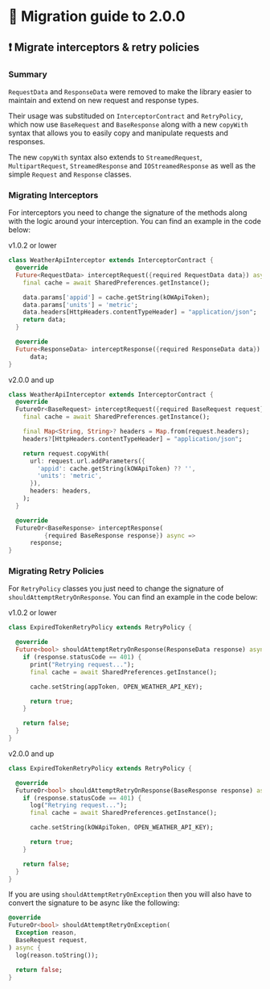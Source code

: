 # 🚀 Migration guide to 2.0.0

## ❗️ Migrate interceptors & retry policies

### Summary

`RequestData` and `ResponseData` were removed to make the library easier to maintain and extend on new request and response types.

Their usage was substituded on `InterceptorContract` and `RetryPolicy`, which now use `BaseRequest` and `BaseResponse` along with a new `copyWith` syntax that allows you to easily copy and manipulate requests and responses.

The new `copyWith` syntax also extends to `StreamedRequest`, `MultipartRequest`, `StreamedResponse` and `IOStreamedResponse` as well as the simple `Request` and `Response` classes.

### Migrating Interceptors

For interceptors you need to change the signature of the methods along with the logic around your interception. You can find an example in the code below:

v1.0.2 or lower

```dart
class WeatherApiInterceptor extends InterceptorContract {
  @override
  Future<RequestData> interceptRequest({required RequestData data}) async {
    final cache = await SharedPreferences.getInstance();

    data.params['appid'] = cache.getString(kOWApiToken);
    data.params['units'] = 'metric';
    data.headers[HttpHeaders.contentTypeHeader] = "application/json";
    return data;
  }

  @override
  Future<ResponseData> interceptResponse({required ResponseData data}) async =>
      data;
}
```

v2.0.0 and up

```dart
class WeatherApiInterceptor extends InterceptorContract {
  @override
  FutureOr<BaseRequest> interceptRequest({required BaseRequest request}) async {
    final cache = await SharedPreferences.getInstance();

    final Map<String, String>? headers = Map.from(request.headers);
    headers?[HttpHeaders.contentTypeHeader] = "application/json";

    return request.copyWith(
      url: request.url.addParameters({
        'appid': cache.getString(kOWApiToken) ?? '',
        'units': 'metric',
      }),
      headers: headers,
    );
  }

  @override
  FutureOr<BaseResponse> interceptResponse(
          {required BaseResponse response}) async =>
      response;
}
```

### Migrating Retry Policies

For `RetryPolicy` classes you just need to change the signature of `shouldAttemptRetryOnResponse`. You can find an example in the code below:

v1.0.2 or lower

```dart
class ExpiredTokenRetryPolicy extends RetryPolicy {

  @override
  Future<bool> shouldAttemptRetryOnResponse(ResponseData response) async {
    if (response.statusCode == 401) {
      print("Retrying request...");
      final cache = await SharedPreferences.getInstance();

      cache.setString(appToken, OPEN_WEATHER_API_KEY);

      return true;
    }

    return false;
  }
}
```

v2.0.0 and up

```dart
class ExpiredTokenRetryPolicy extends RetryPolicy {

  @override
  FutureOr<bool> shouldAttemptRetryOnResponse(BaseResponse response) async {
    if (response.statusCode == 401) {
      log("Retrying request...");
      final cache = await SharedPreferences.getInstance();

      cache.setString(kOWApiToken, OPEN_WEATHER_API_KEY);

      return true;
    }

    return false;
  }
}
```

If you are using `shouldAttemptRetryOnException` then you will also have to convert the signature to be async like the following:

```dart
@override
FutureOr<bool> shouldAttemptRetryOnException(
  Exception reason,
  BaseRequest request,
) async {
  log(reason.toString());

  return false;
}
```
